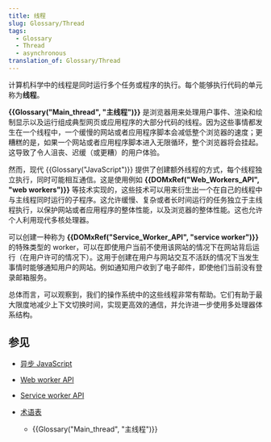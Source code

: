 ```yaml
---
title: 线程
slug: Glossary/Thread
tags:
  - Glossary
  - Thread
  - asynchronous
translation_of: Glossary/Thread
---
```


计算机科学中的线程是同时运行多个任务或程序的执行。每个能够执行代码的单元称为**线程**。

**{{Glossary("Main_thread", "主线程")}}** 是浏览器用来处理用户事件、渲染和绘制显示以及运行组成典型网页或应用程序的大部分代码的线程。因为这些事情都发生在一个线程中，一个缓慢的网站或者应用程序脚本会减低整个浏览器的速度；更糟糕的是，如果一个网站或者应用程序脚本进入无限循环，整个浏览器将会挂起。这导致了令人沮丧、迟缓（或更糟）的用户体验。

然而，现代 {{Glossary("JavaScript")}} 提供了创建额外线程的方式，每个线程独立执行，同时可能相互通信。这是使用例如 **{{DOMxRef("Web_Workers_API", "web workers")}}** 等技术实现的，这些技术可以用来衍生出一个在自己的线程中与主线程同时运行的子程序。这允许缓慢、复杂或者长时间运行的任务独立于主线程执行，以保护网站或者应用程序的整体性能，以及浏览器的整体性能。这也允许个人利用现代多核处理器。

可以创建一种称为 **{{DOMxRef("Service_Worker_API", "service worker")}}** 的特殊类型的 worker，可以在即使用户当前不使用该网站的情况下在网站背后运行（在用户许可的情况下）。这用于创建在用户与网站交互不活跃的情况下当发生事情时能够通知用户的网站。例如通知用户收到了电子邮件，即使他们当前没有登录邮箱服务。

总体而言，可以观察到，我们的操作系统中的这些线程非常有帮助。它们有助于最大限度地减少上下文切换时间，实现更高效的通信，并允许进一步使用多处理器体系结构。

## 参见

- [异步 JavaScript](/zh-CN/docs/Learn/JavaScript/Asynchronous)
- [Web worker API](/zh-CN/docs/Web/API/Web_Workers_API)
- [Service worker API](/zh-CN/docs/Web/API/Service_Worker_API)
- [术语表](/zh-CN/docs/Glossary)

  - {{Glossary("Main_thread", "主线程")}}
